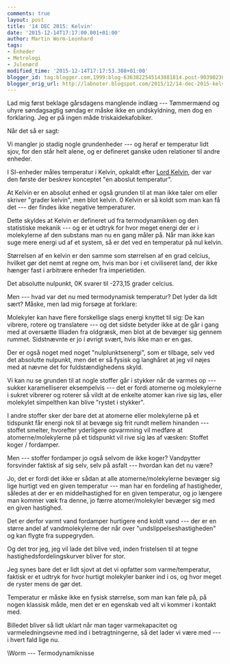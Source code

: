 ```yaml
---
comments: true
layout: post
title: '14 DEC 2015: Kelvin'
date: '2015-12-14T17:17:00.001+01:00'
author: Martin Worm-Leonhard
tags:
- Enheder
- Metrologi
- Julenørd
modified_time: '2015-12-14T17:17:53.308+01:00'
blogger_id: tag:blogger.com,1999:blog-6363822545143881814.post-9039023819564052785
blogger_orig_url: http://labnoter.blogspot.com/2015/12/14-dec-2015-kelvin.html
---
```


Lad mig først beklage gårsdagens manglende indlæg --- Tømmermænd og uhyre
søndagsagtig søndag er måske ikke en undskyldning, men dog en
forklaring. Jeg er på ingen måde triskaidekafobiker.

Når det så er sagt:

Vi mangler jo stadig nogle grundenheder --- og heraf er temperatur lidt
sjov, for den står helt alene, og er defineret ganske uden relationer
til andre enheder.

I SI-enheder måles temperatur i Kelvin, opkaldt efter [Lord
Kelvin](https://en.wikipedia.org/wiki/William_Thomson,_1st_Baron_Kelvin),
der var den første der beskrev konceptet "en aboslut temperatur".

At Kelvin er en absolut enhed er også grunden til at man ikke taler
om eller skriver "grader kelvin", men blot kelvin. 0 Kelvin er så koldt
som man kan få det --- der findes ikke negative temperaturer.

Dette skyldes at Kelvin er defineret ud fra termodynamikken og den
statistiske mekanik --- og er et udtryk for hvor meget energi der er i
molekylerne af den substans man nu en gang måler på.
Når man ikke kan suge mere energi ud af et system, så er det ved en
temperatur på nul kelvin.

Størrelsen af en kelvin er den samme som størrelsen af en grad celcius,
hvilket gør det nemt at regne om, hvis man bor i et civiliseret land,
der ikke hænger fast i arbitrære enheder fra imperietiden.

Det absolutte nulpunkt, 0K svarer til -273,15 grader celcius.

Men --- hvad var det nu med termodynamisk temperatur? Det lyder da lidt
sært? Måske, men lad mig forsøge at forklare:

Molekyler kan have flere forskellige slags energi knyttet til sig: De
kan vibrere, rotere og translatere --- og det sidste betyder ikke at de
går i gang med at oversætte Illiaden fra oldgræsk, men blot at de
bevæger sig gennem rummet. Sidstnævnte er jo i øvrigt svært, hvis ikke
man er en gas.

Der er også noget med noget "nulplunktsenergi", som er tilbage, selv ved
det absolutte nulpunkt, men det er så fysisk og langhåret at jeg vil
nøjes med at nævne det for fuldstændighedens skyld.

Vi kan nu se grunden til at nogle stoffer går i stykker når de varmes op
--- sukker karamelliserer eksempelvis --- det er fordi atomerne og
molekylerne i sukret vibrerer og roterer så vildt at de enkelte atomer
kan rive sig løs, eller molekylet simpelthen kan blive "rystet i
stykker".

I andre stoffer sker der bare det at atomerne eller molekylerne på et
tidspunkt får energi nok til at bevæge sig frit rundt mellem hinanden ---
stoffet smelter, hvorefter yderligere opvarmning vil medføre at
atomerne/molekylerne på et tidspunkt vil rive sig løs af væsken:
Stoffet koger / fordamper.

Men --- stoffer fordamper jo også selvom de ikke koger? Vandpytter
forsvinder faktisk af sig selv, selv på asfalt --- hvordan kan det nu
være?

Jo, det er fordi det ikke er sådan at alle atomerne/molekylerne bevæger
sig lige hurtigt ved en given temperatur --- man har en fordeling af
hastigheder, således at der er en middelhastighed for en given
temperatur, og jo længere man kommer væk fra denne, jo færre
atomer/molekyler bevæger sig med en given hastighed.

Det er derfor varmt vand fordamper hurtigere end koldt vand --- der er en
større andel af vandmolekylerne der når over "undslippelseshastigheden"
og kan flygte fra suppegryden.

Og det tror jeg, jeg vil lade det blive ved, inden fristelsen til at
tegne hastighedsfordelingskurver bliver for stor.

Jeg synes bare det er lidt sjovt at det vi opfatter som
varme/temperatur, faktisk er et udtryk for hvor hurtigt molekyler banker
ind i os, og hvor meget de ryster mens de gør det.

Temperatur er måske ikke en fysisk størrelse, som man kan føle på, på
nogen klassisk måde, men det er en egenskab ved alt vi kommer i kontakt
med.

Billedet bliver så lidt uklart når man tager varmekapacitet og
varmeledningsevne med ind i betragtningerne, så det lader vi være med ---
i hvert fald lige nu.

\\Worm --- Termodynamiknisse
